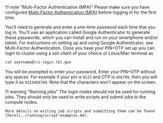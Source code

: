 
!!! note "Multi-Factor Authentication (MFA)"
    Please make sure you have configured [Multi-Factor Authentication (MFA)](mfa.md) before logging in for the first time.

You’ll need to generate and enter a one-time password each time that you log in. You’ll use an application called Google Authenticator to generate these passwords, which you can install and run on your smartphone and/or tablet. For instructions on setting up and using Google Authenticator, see Multi-Factor Authentication. Once you have your PIN+OTP set up you can login to cluster using a ssh client of your choice or Linux/Mac terminal as 

```sh 
ssh username@lrc-login.lbl.gov
```

You will be prompted to enter your password. Enter your PIN+OTP without any spaces. For example if your pin is `0123` and OTP is `456789`, then you will type it as `0123456789`. Note that the characters won’t appear on the screen.

!!! warning "Running jobs"
    The login nodes should not be used for running jobs. They should only be used to write scripts and submit jobs to the compute nodes.

    More details on writing job scripts and submitting them can be found [here](../running/script-examples.md).